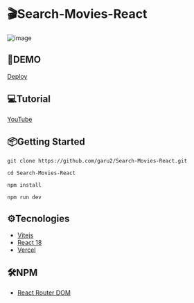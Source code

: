 # 🎬Search-Movies-React
![image](https://drive.google.com/uc?export=view&id=1hpyoDoeaGkJYiP4a3zDN82fyxqTpWmRW)

## 🚀DEMO
 [Deploy](https://search-movies-react.vercel.app/)

## 💻Tutorial
[YouTube](#)

## 📦Getting Started
```
git clone https://github.com/garu2/Search-Movies-React.git
```
```
cd Search-Movies-React
```
```
npm install
```
```
npm run dev
```
## ⚙Tecnologies
* [Vitejs](https://vitejs.dev/)
* [React 18](https://reactjs.org/)
* [Vercel](https://vercel.com/)
## 🛠NPM
* [React Router DOM](https://www.npmjs.com/package/react-router-dom/)
